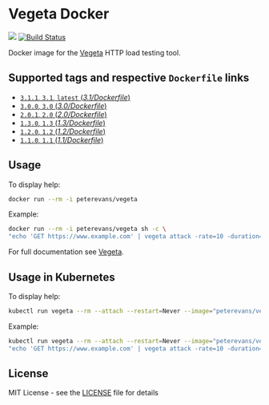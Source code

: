 # Vegeta Docker
[![](https://images.microbadger.com/badges/image/peterevans/vegeta.svg)](https://microbadger.com/images/peterevans/vegeta)
[![Build Status](https://travis-ci.org/peter-evans/vegeta-docker.svg?branch=master)](https://travis-ci.org/peter-evans/vegeta-docker)

Docker image for the [Vegeta](https://github.com/tsenart/vegeta) HTTP load testing tool.

## Supported tags and respective `Dockerfile` links

- [`3.1.1`, `3.1`, `latest`  (*3.1/Dockerfile*)](https://github.com/peter-evans/vegeta-docker/tree/master/3.1)
- [`3.0.0`, `3.0`  (*3.0/Dockerfile*)](https://github.com/peter-evans/vegeta-docker/tree/master/3.0)
- [`2.0.1`, `2.0`  (*2.0/Dockerfile*)](https://github.com/peter-evans/vegeta-docker/tree/master/2.0)
- [`1.3.0`, `1.3`  (*1.3/Dockerfile*)](https://github.com/peter-evans/vegeta-docker/tree/master/1.3)
- [`1.2.0`, `1.2`  (*1.2/Dockerfile*)](https://github.com/peter-evans/vegeta-docker/tree/master/1.2)
- [`1.1.0`, `1.1`  (*1.1/Dockerfile*)](https://github.com/peter-evans/vegeta-docker/tree/master/1.1)

## Usage

To display help:
```bash
docker run --rm -i peterevans/vegeta
```
Example:
```bash
docker run --rm -i peterevans/vegeta sh -c \
"echo 'GET https://www.example.com' | vegeta attack -rate=10 -duration=30s | tee results.bin | vegeta report"
```
For full documentation see [Vegeta](https://github.com/tsenart/vegeta).

## Usage in Kubernetes

To display help:
```bash
kubectl run vegeta --rm --attach --restart=Never --image="peterevans/vegeta"
```
Example:
```bash
kubectl run vegeta --rm --attach --restart=Never --image="peterevans/vegeta" -- sh -c \
"echo 'GET https://www.example.com' | vegeta attack -rate=10 -duration=30s | tee results.bin | vegeta report"
```

## License

MIT License - see the [LICENSE](LICENSE) file for details
